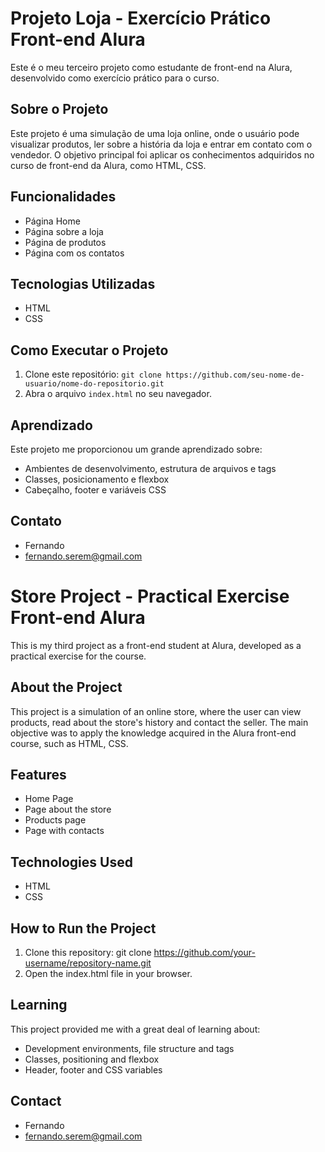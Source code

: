 # Projeto Loja - Exercício Prático Front-end Alura

Este é o meu terceiro projeto como estudante de front-end na Alura, desenvolvido como exercício prático para o curso.

## Sobre o Projeto

Este projeto é uma simulação de uma loja online, onde o usuário pode visualizar produtos, ler sobre a história da loja e entrar em contato com o vendedor. O objetivo principal foi aplicar os conhecimentos adquiridos no curso de front-end da Alura, como HTML, CSS.

## Funcionalidades

*   Página Home
*   Página sobre a loja
*   Página de produtos
*   Página com os contatos

## Tecnologias Utilizadas

*   HTML
*   CSS

## Como Executar o Projeto

1.  Clone este repositório: `git clone https://github.com/seu-nome-de-usuario/nome-do-repositorio.git`
2.  Abra o arquivo `index.html` no seu navegador.

## Aprendizado

Este projeto me proporcionou um grande aprendizado sobre:

*   Ambientes de desenvolvimento, estrutura de arquivos e tags
*   Classes, posicionamento e flexbox
*   Cabeçalho, footer e variáveis CSS

## Contato

*   Fernando
*   fernando.serem@gmail.com


# Store Project - Practical Exercise Front-end Alura

This is my third project as a front-end student at Alura, developed as a practical exercise for the course.

## About the Project

This project is a simulation of an online store, where the user can view products, read about the store's history and contact the seller. The main objective was to apply the knowledge acquired in the Alura front-end course, such as HTML, CSS.

## Features

* Home Page
* Page about the store
* Products page
* Page with contacts

## Technologies Used

* HTML
* CSS

## How to Run the Project

1. Clone this repository: git clone https://github.com/your-username/repository-name.git
2. Open the index.html file in your browser.

## Learning

This project provided me with a great deal of learning about:

* Development environments, file structure and tags
* Classes, positioning and flexbox
* Header, footer and CSS variables

## Contact

* Fernando
* fernando.serem@gmail.com
